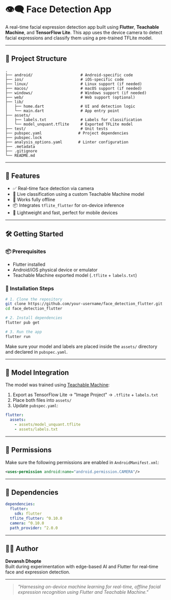 # 👁️‍🗨️ Face Detection App

A real-time facial expression detection app built using **Flutter**, **Teachable Machine**, and **TensorFlow Lite**. This app uses the device camera to detect facial expressions and classify them using a pre-trained TFLite model.

---

## 📁 Project Structure

```
.
├── android/                     # Android-specific code
├── ios/                         # iOS-specific code
├── linux/                       # Linux support (if needed)
├── macos/                       # macOS support (if needed)
├── windows/                     # Windows support (if needed)
├── web/                         # Web support (optional)
├── lib/
│   ├── home.dart                # UI and detection logic
│   └── main.dart                # App entry point
├── assets/
│   ├── labels.txt               # Labels for classification
│   └── model_unquant.tflite     # Exported TFLite model
├── test/                        # Unit tests
├── pubspec.yaml                # Project dependencies
├── pubspec.lock
├── analysis_options.yaml       # Linter configuration
├── .metadata
├── .gitignore
└── README.md
```

---

## 🧠 Features

- ✅ Real-time face detection via camera
- 🔄 Live classification using a custom Teachable Machine model
- 🔌 Works fully offline
- 📦 Integrates `tflite_flutter` for on-device inference
- 🧪 Lightweight and fast, perfect for mobile devices

---

## 🛠️ Getting Started

### 📦 Prerequisites

- Flutter installed
- Android/iOS physical device or emulator
- Teachable Machine exported model (`.tflite` + `labels.txt`)

### 🔧 Installation Steps

```bash
# 1. Clone the repository
git clone https://github.com/your-username/face_detection_flutter.git
cd face_detection_flutter

# 2. Install dependencies
flutter pub get

# 3. Run the app
flutter run
```

Make sure your model and labels are placed inside the `assets/` directory and declared in `pubspec.yaml`.

---

## 📂 Model Integration

The model was trained using [Teachable Machine](https://teachablemachine.withgoogle.com/):

1. Export as TensorFlow Lite → "Image Project" → `.tflite` + `labels.txt`
2. Place both files into `assets/`
3. Update `pubspec.yaml`:

```yaml
flutter:
  assets:
    - assets/model_unquant.tflite
    - assets/labels.txt
```

---

## 🔐 Permissions

Make sure the following permissions are enabled in `AndroidManifest.xml`:

```xml
<uses-permission android:name="android.permission.CAMERA"/>
```

---

## 🧰 Dependencies

```yaml
dependencies:
  flutter:
    sdk: flutter
  tflite_flutter: ^0.10.0
  camera: ^0.10.0
  path_provider: ^2.0.0
```

---

## 👨‍💻 Author

**Devansh Dhopte**  
Built during experimentation with edge-based AI and Flutter for real-time face and expression detection.

---

> _"Harnessing on-device machine learning for real-time, offline facial expression recognition using Flutter and Teachable Machine."_
